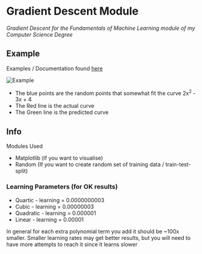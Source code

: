 # Gradient Descent Module
 _Gradient Descent for the Fundamentals of Machine Learning module of my Computer Science Degree_

## Example
Examples / Documentation  found [here](/examples/jupyter_quadratic_example.ipynb)

![Example](https://github.com/edf1101/GradientDescent/assets/96292907/b8157a76-769f-4313-ad71-fcc6e20e574b)

- The blue points are the random points that somewhat fit the curve 2x<sup>2</sup> - 3x + 4
- The Red line is the actual curve
- The Green line is the predicted curve

## Info
Modules Used
- Matplotlib (if you want to visualise)
- Random (If you want to create random set of training data / train-test-split)

### Learning Parameters (for OK results)
- Quartic - learning = 0.0000000003
- Cubic - learning = 0.00000003
- Quadratic - learning = 0.000001
- Linear - learning = 0.00001

In general for each extra polynomial term you add it should be ~100x smaller.
Smaller learning rates may get better results, but you will need to have more attempts to reach it since it learns slower
